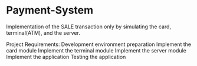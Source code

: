 # Payment-System

 Implementation of the SALE transaction only by simulating the card, terminal(ATM), and the server.
 
Project Requirements:
  Development environment preparation
  Implement the card module
  Implement the terminal module
  Implement the server module
  Implement the application
  Testing the application
  
  
